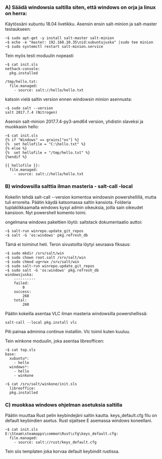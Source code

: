 ### A) Säädä windowsia saltilla siten, että windows on orja ja linux on herra:

Käytössäni xubuntu 18.04 livetikku. Asensin ensin salt-minion ja salt-master testaukseen:

	~$ sudo apt-get -y install salt-master salt-minion
	~$ echo -e "master: 192.168.10.35\nid:xubuntujuska" |sudo tee minion
	~$ sudo systemctl restart salt-minion.service

Tein myös testi moduulin nopeasti
	
	~$ cat init.sls 
	nethack-console:
	  pkg.installed
	
	/tmp/hello.txt:
	  file.managed:
	    - source: salt://hello/hello.txt

katsoin vielä saltin version ennen windowsin minion asennusta:

	~$ sudo salt --version
	salt 2017.7.4 (Nitrogen)

Asensin salt-minion 2017.7.4-py3-amd64 version, yhdistin slaveksi ja muokkasin hello:

	~$ cat init.sls	
	{% if "Windows" == grains["os"] %}
	{%	set hellofile = "C:\hello.txt" %}
	{% else %}
	{%	set hellofile = "/tmp/hello.txt" %}
	{%endif %}
	
	{{ hellofile }}:
	  file.managed:
	    - source: salt://hello/hello.txt


### B) windowsilla salttia ilman masteria - salt-call -local

Kokeilin tehdä salt-call --version komentoa windowsin powershellillä, mutta tuli erroreita.
Päätin käydä katsomassa saltin kansiota. Folderia tuplaklikkaamalla windows kysyi admin oikeuksia, joilla sain oikeudet kansioon. Nyt powershell komento toimi.

ongelmana windows pakettien löytö: saltstack dokumentaatio auttoi:

	~$ salt-run winrepo.update_git_repos
	~$ salt -G 'os:windows' pkg.refresh_db

Tämä ei toiminut heti. Teron sivustoilta löytyi seuraava fiksaus:

	~$ sudo mkdir /srv/salt/win
	~$ sudo chown root.salt /srv/salt/win
	~$ sudo chmod ug+rwx /srv/salt/win
	~$ sudo salt-run winrepo.update_git_repos
	~$ sudo salt -G 'os:windows' pkg.refresh_db
	windowsjuska:
	    ----------
	    failed:
	        0
	    success:
	        260
	    total:
	        260


Päätin kokeilla asentaa VLC ilman masteria windowsilla powershellissä:

	salt-call --local pkg.install vlc

Piti painaa adminina continue installiin. Vlc toimii kuten kuuluu.

Tein winkone moduulin, joka asentaa libreofficen:

	~$ cat top.sls
	base:
	  xubuntu*:
	    - hello
	  windows*:
	    - hello
	    - winkone

	~$ cat /srv/salt/winkone/init.sls
	  libreoffice:
	  pkg.installed

### C) muokkaa windows ohjelman asetuksia saltilla

Päätin muuttaa Rust pelin keybindejäni saltin kautta. keys_default.cfg filu on default keybindien asetus.
Rust sijaitsee E asemassa windows koneellani.

	~$ cat init.sls
	E:\Steam\steamapps\common\Rust\cfg\keys_default.cfg:
	  file.managed:
	    - source: salt://rust/keys_default.cfg

Tein siis templaten joka korvaa default keybindit rustissa.
